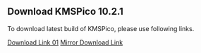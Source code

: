 ## Download KMSPico 10.2.1

To download latest build of KMSPico, please use following links.

[Download Link 01](https://github.com/KMSGNU/KMSGNU/edit/master/index.md)
[Mirror Download Link](https://github.com/KMSGNU/KMSGNU/edit/master/index.md)
